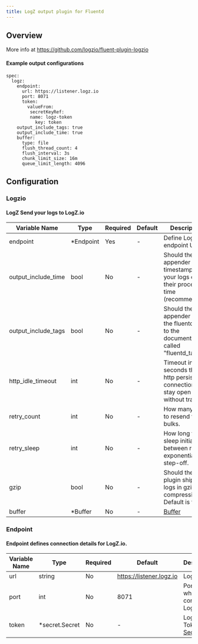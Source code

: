 ```yaml
---
title: LogZ output plugin for Fluentd
---
```

## Overview
More info at https://github.com/logzio/fluent-plugin-logzio

 #### Example output configurations
 ```
 spec:
   logz:
     endpoint:
       url: https://listener.logz.io
       port: 8071
       token:
         valueFrom:
          secretKeyRef:
      	  name: logz-token
            key: token
     output_include_tags: true
     output_include_time: true
     buffer:
       type: file
       flush_thread_count: 4
       flush_interval: 3s
       chunk_limit_size: 16m
       queue_limit_length: 4096
 ```

## Configuration
### Logzio
#### LogZ Send your logs to LogZ.io

| Variable Name | Type | Required | Default | Description |
|---|---|---|---|---|
| endpoint | *Endpoint | Yes | - | Define LogZ endpoint URL<br> |
| output_include_time | bool | No | - | Should the appender add a timestamp to your logs on their process time (recommended).<br> |
| output_include_tags | bool | No | - | Should the appender add the fluentd tag to the document, called "fluentd_tag"<br> |
| http_idle_timeout | int | No | - | Timeout in seconds that the http persistent connection will stay open without traffic.<br> |
| retry_count | int | No | - | How many times to resend failed bulks.<br> |
| retry_sleep | int | No | - | How long to sleep initially between retries, exponential step-off.<br> |
| gzip | bool | No | - | Should the plugin ship the logs in gzip compression. Default is false.<br> |
| buffer | *Buffer | No | - | [Buffer](../buffer/)<br> |
### Endpoint
#### Endpoint defines connection details for LogZ.io.

| Variable Name | Type | Required | Default | Description |
|---|---|---|---|---|
| url | string | No | https://listener.logz.io | LogZ URL.<br> |
| port | int | No | 8071 | Port over which to connect to LogZ URL.<br> |
| token | *secret.Secret | No | - | LogZ API Token.<br>[Secret](../secret/)<br> |
